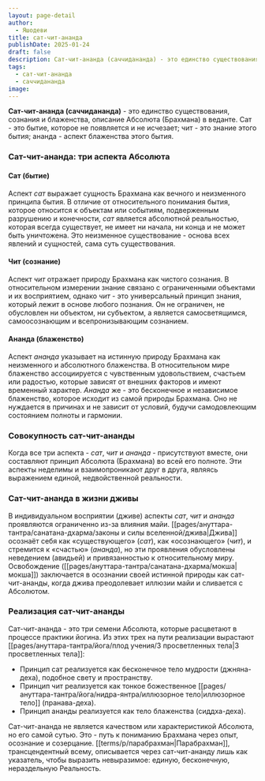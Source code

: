```yaml
---
layout: page-detail
author:
  - Яшодеви
title: сат-чит-ананда
publishDate: 2025-01-24
draft: false
description: Сат-чит-ананда (саччидананда) - это единство существования, сознания и блаженства, описание Абсолюта (Брахмана) в веданте. Сат - это бытие, которое не появляется и не исчезает; чит - это знание этого бытия; ананда - аспект блаженства этого бытия.
tags:
  - сат-чит-ананда
  - саччидананда
image:
---
```

**Сат-чит-ананда (саччидананда)** - это единство существования, сознания и блаженства, описание Абсолюта (Брахмана) в веданте. Сат - это бытие, которое не появляется и не исчезает; чит - это знание этого бытия; ананда - аспект блаженства этого бытия.

### Сат-чит-ананда: три аспекта Абсолюта

#### Сат (бытие)  
Аспект _сат_ выражает сущность Брахмана как вечного и неизменного принципа бытия. В отличие от относительного понимания бытия, которое относится к объектам или событиям, подверженным разрушению и конечности, _сат_ является абсолютной реальностью, которая всегда существует, не имеет ни начала, ни конца и не может быть уничтожена. Это неизменное существование - основа всех явлений и сущностей, сама суть существования.

#### Чит (сознание)  
Аспект _чит_ отражает природу Брахмана как чистого сознания. В относительном измерении знание связано с ограниченными объектами и их восприятием, однако _чит_ - это универсальный принцип знания, который лежит в основе любого познания. Он не ограничен, не обусловлен ни объектом, ни субъектом, а является самосветящимся, самоосознающим и всепронизывающим сознанием.

#### Ананда (блаженство)  
Аспект _ананда_ указывает на истинную природу Брахмана как неизменного и абсолютного блаженства. В относительном мире блаженство ассоциируется с чувственным удовольствием, счастьем или радостью, которые зависят от внешних факторов и имеют временный характер. _Ананда_ же - это бесконечное и независимое блаженство, которое исходит из самой природы Брахмана. Оно не нуждается в причинах и не зависит от условий, будучи самодовлеющим состоянием полноты и гармонии.

### Совокупность сат-чит-ананды  
Когда все три аспекта - _сат_, _чит_ и _ананда_ - присутствуют вместе, они составляют принцип Абсолюта (Брахмана) во всей его полноте. Эти аспекты неделимы и взаимопроникают друг в друга, являясь выражением единой, недвойственной реальности.

### Сат-чит-ананда в жизни дживы  
В индивидуальном восприятии (дживе) аспекты _сат_, _чит_ и _ананда_ проявляются ограниченно из-за влияния майи. [[pages/ануттара-тантра/санатана-дхарма/законы и силы вселенной/джива|Джива]] осознаёт себя как «существующего» (_сат_), как «осознающего» (_чит_), и стремится к «счастью» (_ананда_), но эти проявления обусловлены неведением (авидьей) и привязанностью к относительному миру. Освобождение ([[pages/ануттара-тантра/санатана-дхарма/мокша|мокша]]) заключается в осознании своей истинной природы как сат-чит-ананды, когда джива преодолевает иллюзии майи и сливается с Абсолютом.

### Реализация сат-чит-ананды

Сат-чит-ананда - это три семени Абсолюта, которые расцветают в процессе практики йогина. Из этих трех на пути реализации вырастают [[pages/ануттара-тантра/йога/плод учения/3 просветленных тела|3 просветленных тела]]:

- Принцип сат реализуется как бесконечное тело мудрости (джняна-деха), подобное свету и пространству.
- Принцип чит реализуется как тонкое божественное [[pages/ануттара-тантра/йога/нидра-янтра/иллюзорное тело|иллюзорное тело]] (пранава-деха).
- Принцип ананды реализуется как тело блаженства (сиддха-деха).

Сат-чит-ананда не является качеством или характеристикой Абсолюта, но его самой сутью. Это - путь к пониманию Брахмана через опыт, осознание и созерцание. [[terms/p/парабрахман|Парабрахман]], трансцендентный всему, описывается через сат-чит-ананду лишь как указатель, чтобы выразить невыразимое: единую, бесконечную, нераздельную Реальность.
